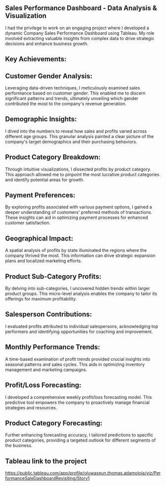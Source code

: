 ## Sales Performance Dashboard - Data Analysis & Visualization

I had the privilege to work on an engaging project where I developed a dynamic Company Sales Performance Dashboard using Tableau. My role involved extracting valuable insights from complex data to drive strategic decisions and enhance business growth.

## Key Achievements:

## Customer Gender Analysis: 
Leveraging data-driven techniques, I meticulously examined sales performance based on customer gender. This enabled me to discern significant patterns and trends, ultimately unveiling which gender contributed the most to the company's revenue generation.

## Demographic Insights: 
I dived into the numbers to reveal how sales and profits varied across different age groups. This granular analysis painted a clear picture of the company's target demographics and their purchasing behaviors.

## Product Category Breakdown: 
Through intuitive visualizations, I dissected profits by product category. This approach allowed me to pinpoint the most lucrative product categories and identify potential areas for growth.

## Payment Preferences: 
By exploring profits associated with various payment options, I gained a deeper understanding of customers' preferred methods of transactions. These insights can aid in optimizing payment processes for enhanced customer satisfaction.

## Geographical Impact: 
A spatial analysis of profits by state illuminated the regions where the company thrived the most. This information can drive strategic expansion plans and localized marketing efforts.

## Product Sub-Category Profits: 
By delving into sub-categories, I uncovered hidden trends within larger product groups. This micro-level analysis enables the company to tailor its offerings for maximum profitability.

## Salesperson Contributions: 
I evaluated profits attributed to individual salespersons, acknowledging top performers and identifying opportunities for coaching and improvement.

## Monthly Performance Trends: 
A time-based examination of profit trends provided crucial insights into seasonal patterns and sales cycles. This aids in optimizing inventory management and marketing campaigns.

## Profit/Loss Forecasting: 
I developed a comprehensive weekly profit/loss forecasting model. This predictive tool empowers the company to proactively manage financial strategies and resources.

## Product Category Forecasting: 
Further enhancing forecasting accuracy, I tailored predictions to specific product categories, providing a targeted outlook for different segments of the business.
 

## Tableau link to the project
https://public.tableau.com/app/profile/oluwaseun.thomas.adamoloja/viz/PerformanceSaleDashboardRevisiting/Story1

